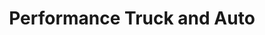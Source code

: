 ---
title: "Performance Truck and Auto"
url: /dillon/performance-truck-and-auto/
shop: car repair
---